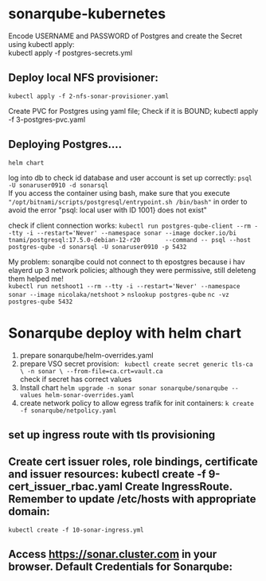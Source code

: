 # sonarqube-kubernetes

Encode USERNAME and PASSWORD of Postgres and create the Secret using kubectl apply:   
    kubectl apply -f postgres-secrets.yml  

## Deploy local NFS provisioner:
    kubectl apply -f 2-nfs-sonar-provisioner.yaml   

Create PVC for Postgres using yaml file; Check if it is BOUND;
    kubectl apply -f 3-postgres-pvc.yaml  

## Deploying Postgres....
    helm chart
log into db to check id database and user account is set up correctly:
`psql -U sonaruser0910 -d sonarsql`  
If you access the container using bash, make sure that you execute `"/opt/bitnami/scripts/postgresql/entrypoint.sh /bin/bash"`  in order to avoid the error "psql: local user with ID 1001} does not exist"

check if client connection works:
`kubectl run postgres-qube-client --rm --tty -i --restart='Never' --namespace sonar --image docker.io/bi
tnami/postgresql:17.5.0-debian-12-r20       --command -- psql --host postgres-qube -d sonarsql -U sonaruser0910 -p 5432`   

My problem: sonarqibe could not connect to th epostgres because i hav elayerd up 3 network policies; although they were permissive, still deleteng them helped me!   
`kubectl run netshoot1 --rm --tty -i --restart='Never' --namespace sonar --image nicolaka/netshoot` 
    > `nslookup postgres-qube`
    `nc -vz postgres-qube 5432`
    
# Sonarqube deploy with helm chart
1. prepare sonarqube/helm-overrides.yaml
2. prepare VSO secret provision:
       ``` kubectl create secret generic tls-ca \
            -n sonar \
            --from-file=ca.crt=vault.ca```   
    check if secret has correct values
3. Install chart
`helm upgrade -n sonar sonar sonarqube/sonarqube --values helm-sonar-overrides.yaml`   
4. create network policy to allow egress trafik for init containers:
    `k create -f sonarqube/netpolicy.yaml`  

## set up ingress route with tls provisioning
Create cert issuer roles, role bindings, certificate and issuer resources:
    kubectl create -f 9-cert_issuer_rbac.yaml
Create IngressRoute. Remember to update /etc/hosts with appropriate domain:
-------
    kubectl create -f 10-sonar-ingress.yml
Access https://sonar.cluster.com in your browser. Default Credentials for Sonarqube:
-------

  
